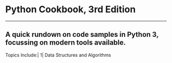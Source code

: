 # Python Cookbook, 3rd Edition
---
A quick rundown on code samples in Python 3, focussing on modern tools available.
---
Topics Include:|
1| Data Structures and Algorithms
